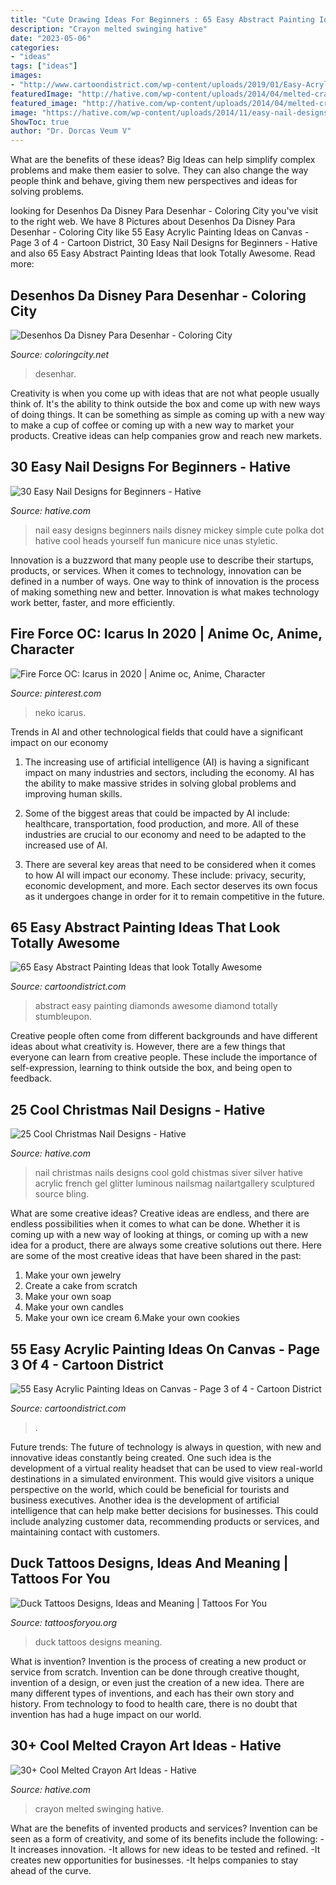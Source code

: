 ```yaml
---
title: "Cute Drawing Ideas For Beginners : 65 Easy Abstract Painting Ideas That Look Totally Awesome"
description: "Crayon melted swinging hative"
date: "2023-05-06"
categories:
- "ideas"
tags: ["ideas"]
images:
- "http://www.cartoondistrict.com/wp-content/uploads/2019/01/Easy-Acrylic-Painting-Ideas-on-Canvas-28.jpg"
featuredImage: "http://hative.com/wp-content/uploads/2014/04/melted-crayon-art/16-girl-swinging.jpg"
featured_image: "http://hative.com/wp-content/uploads/2014/04/melted-crayon-art/16-girl-swinging.jpg"
image: "https://hative.com/wp-content/uploads/2014/11/easy-nail-designs/14-easy-nail-designs-for-beginners.jpg"
ShowToc: true
author: "Dr. Dorcas Veum V"
---
```



What are the benefits of these ideas?
Big Ideas can help simplify complex problems and make them easier to solve. They can also change the way people think and behave, giving them new perspectives and ideas for solving problems.

	

		
looking for Desenhos Da Disney Para Desenhar - Coloring City you've visit to the right web. We have 8 Pictures about Desenhos Da Disney Para Desenhar - Coloring City like 55 Easy Acrylic Painting Ideas on Canvas - Page 3 of 4 - Cartoon District, 30 Easy Nail Designs for Beginners - Hative and also 65 Easy Abstract Painting Ideas that look Totally Awesome. Read more:
		
    
## Desenhos Da Disney Para Desenhar - Coloring City

<img loading=lazy src="https://www.coloringcity.net/wp-content/uploads/2019/08/501cd6c1fe2f59ab8b131226f6cc3740_2.jpg" onerror="this.onerror=null;this.src='https://tse1.mm.bing.net/th?id=OIP.uMWJrKhfB30Sq55zMSdjogAAAA&amp;pid=15.1';" alt="Desenhos Da Disney Para Desenhar - Coloring City">

_Source: coloringcity.net_

>desenhar. 

	

Creativity is when you come up with ideas that are not what people usually think of. It's the ability to think outside the box and come up with new ways of doing things. It can be something as simple as coming up with a new way to make a cup of coffee or coming up with a new way to market your products. Creative ideas can help companies grow and reach new markets.

    
## 30 Easy Nail Designs For Beginners - Hative

<img loading=lazy src="https://hative.com/wp-content/uploads/2014/11/easy-nail-designs/14-easy-nail-designs-for-beginners.jpg" onerror="this.onerror=null;this.src='https://tse3.mm.bing.net/th?id=OIP.BXEyKYcs6zdx4CWZnkmKeQHaJ4&amp;pid=15.1';" alt="30 Easy Nail Designs for Beginners - Hative">

_Source: hative.com_

>nail easy designs beginners nails disney mickey simple cute polka dot hative cool heads yourself fun manicure nice unas styletic. 

	

Innovation is a buzzword that many people use to describe their startups, products, or services. When it comes to technology, innovation can be defined in a number of ways. One way to think of innovation is the process of making something new and better. Innovation is what makes technology work better, faster, and more efficiently.

    
## Fire Force OC: Icarus In 2020 | Anime Oc, Anime, Character

<img loading=lazy src="https://i.pinimg.com/736x/ff/71/42/ff714256b4c1546c1b36280ba3b679e1.jpg" onerror="this.onerror=null;this.src='https://tse2.mm.bing.net/th?id=OIP.jYwPAlJAE9MbFCPPe28y4gHaLF&amp;pid=15.1';" alt="Fire Force OC: Icarus in 2020 | Anime oc, Anime, Character">

_Source: pinterest.com_

>neko icarus. 

	

Trends in AI and other technological fields that could have a significant impact on our economy
1. The increasing use of artificial intelligence (AI) is having a significant impact on many industries and sectors, including the economy. AI has the ability to make massive strides in solving global problems and improving human skills.
2. Some of the biggest areas that could be impacted by AI include: healthcare, transportation, food production, and more. All of these industries are crucial to our economy and need to be adapted to the increased use of AI.

3. There are several key areas that need to be considered when it comes to how AI will impact our economy. These include: privacy, security, economic development, and more. Each sector deserves its own focus as it undergoes change in order for it to remain competitive in the future.


    
## 65 Easy Abstract Painting Ideas That Look Totally Awesome

<img loading=lazy src="http://www.cartoondistrict.com/wp-content/uploads/2017/06/Easy-Abstract-Painting-Ideas00016.jpg" onerror="this.onerror=null;this.src='https://tse2.mm.bing.net/th?id=OIP.4SRh_MekhydORAxNC-EZGAHaLJ&amp;pid=15.1';" alt="65 Easy Abstract Painting Ideas that look Totally Awesome">

_Source: cartoondistrict.com_

>abstract easy painting diamonds awesome diamond totally stumbleupon. 

	

Creative people often come from different backgrounds and have different ideas about what creativity is. However, there are a few things that everyone can learn from creative people. These include the importance of self-expression, learning to think outside the box, and being open to feedback.

    
## 25 Cool Christmas Nail Designs - Hative

<img loading=lazy src="http://hative.com/wp-content/uploads/2014/11/christmas-nail-designs/11-cool-christmas-nail-designs.jpg" onerror="this.onerror=null;this.src='https://tse1.mm.bing.net/th?id=OIP.KBlOtUi4yY1dvZbQf5Vj0QHaGp&amp;pid=15.1';" alt="25 Cool Christmas Nail Designs - Hative">

_Source: hative.com_

>nail christmas nails designs cool gold chistmas siver silver hative acrylic french gel glitter luminous nailsmag nailartgallery sculptured source bling. 

	

What are some creative ideas?
Creative ideas are endless, and there are endless possibilities when it comes to what can be done. Whether it is coming up with a new way of looking at things, or coming up with a new idea for a product, there are always some creative solutions out there. Here are some of the most creative ideas that have been shared in the past:
1. Make your own jewelry 
2. Create a cake from scratch 
3. Make your own soap 
4. Make your own candles 
5. Make your own ice cream 
6.Make your own cookies 

    
## 55 Easy Acrylic Painting Ideas On Canvas - Page 3 Of 4 - Cartoon District

<img loading=lazy src="http://www.cartoondistrict.com/wp-content/uploads/2019/01/Easy-Acrylic-Painting-Ideas-on-Canvas-28.jpg" onerror="this.onerror=null;this.src='https://tse4.mm.bing.net/th?id=OIP.KI1QUsOo-Ajihr3BXKT76AHaLH&amp;pid=15.1';" alt="55 Easy Acrylic Painting Ideas on Canvas - Page 3 of 4 - Cartoon District">

_Source: cartoondistrict.com_

>. 

	

Future trends:
The future of technology is always in question, with new and innovative ideas constantly being created. One such idea is the development of a virtual reality headset that can be used to view real-world destinations in a simulated environment. This would give visitors a unique perspective on the world, which could be beneficial for tourists and business executives. Another idea is the development of artificial intelligence that can help make better decisions for businesses. This could include analyzing customer data, recommending products or services, and maintaining contact with customers.

    
## Duck Tattoos Designs, Ideas And Meaning | Tattoos For You

<img loading=lazy src="https://www.tattoosforyou.org/wp-content/uploads/2016/05/Duck-Tattoos-for-Women-300x294.png" onerror="this.onerror=null;this.src='https://tse3.mm.bing.net/th?id=OIP.kM4CCG1hUsz0oXwv344YmgAAAA&amp;pid=15.1';" alt="Duck Tattoos Designs, Ideas and Meaning | Tattoos For You">

_Source: tattoosforyou.org_

>duck tattoos designs meaning. 

	

What is invention?
Invention is the process of creating a new product or service from scratch. Invention can be done through creative thought, invention of a design, or even just the creation of a new idea. There are many different types of inventions, and each has their own story and history. From technology to food to health care, there is no doubt that invention has had a huge impact on our world.

    
## 30+ Cool Melted Crayon Art Ideas - Hative

<img loading=lazy src="http://hative.com/wp-content/uploads/2014/04/melted-crayon-art/16-girl-swinging.jpg" onerror="this.onerror=null;this.src='https://tse1.mm.bing.net/th?id=OIP.mtToqc8gxJVeDjf_11pDoAHaJ4&amp;pid=15.1';" alt="30+ Cool Melted Crayon Art Ideas - Hative">

_Source: hative.com_

>crayon melted swinging hative. 

	

What are the benefits of invented products and services?
Invention can be seen as a form of creativity, and some of its benefits include the following: 
-It increases innovation. 
-It allows for new ideas to be tested and refined. 
-It creates new opportunities for businesses. 
-It helps companies to stay ahead of the curve.

